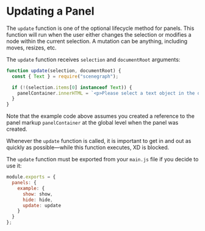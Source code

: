 # Updating a Panel

The `update` function is one of the optional lifecycle method for panels. This function will run when the user either changes the selection or modifies a node within the current selection. A mutation can be anything, including moves, resizes, etc.

The `update` function receives `selection` and `documentRoot` arguments:

```js
function update(selection, documentRoot) {
  const { Text } = require("scenegraph");

  if (!(selection.items[0] instanceof Text)) {
    panelContainer.innerHTML = `<p>Please select a text object in the document.</p>`;
  }
}
```

Note that the example code above assumes you created a reference to the panel markup `panelContainer` at the global level when the panel was created.

Whenever the `update` function is called, it is important to get in and out as quickly as possible—while this function executes, XD is blocked. 

The `update` function must be exported from your `main.js` file if you decide to use it:

```js
module.exports = {
  panels: {
    example: {
      show: show,
      hide: hide,
      update: update
    }
  }
};
```

